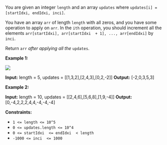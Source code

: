
You are given an integer  `length`  and an array  `updates`  where  `updates[i] = [startIdxi, endIdxi, inci]`.

You have an array  `arr`  of length  `length`  with all zeros, and you have some operation to apply on  `arr`. In the  `ith`  operation, you should increment all the elements  `arr[startIdxi], arr[startIdxi  + 1], ..., arr[endIdxi]`  by  `inci`.

Return  `arr`  _after applying all the_  `updates`.

**Example 1:**

![](https://assets.leetcode.com/uploads/2021/03/27/rangeadd-grid.jpg)

**Input:** length = 5, updates = [[1,3,2],[2,4,3],[0,2,-2]]
**Output:** [-2,0,3,5,3]

**Example 2:**

**Input:** length = 10, updates = [[2,4,6],[5,6,8],[1,9,-4]]
**Output:** [0,-4,2,2,2,4,4,-4,-4,-4]

**Constraints:**

-   `1 <= length <= 10^5`
-   `0 <= updates.length <= 10^4`
-   `0 <= startIdxi  <= endIdxi  < length`
-   `-1000 <= inci  <= 1000`